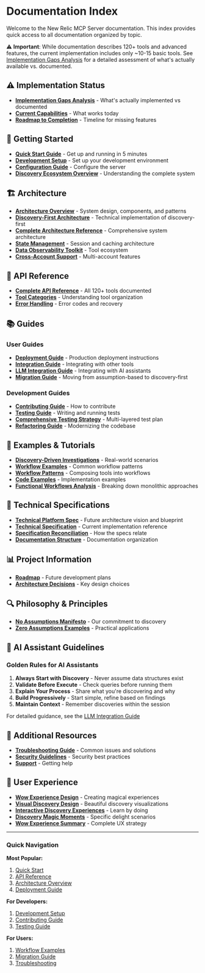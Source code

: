 # Documentation Index

Welcome to the New Relic MCP Server documentation. This index provides quick access to all documentation organized by topic.

⚠️ **Important**: While documentation describes 120+ tools and advanced features, the current implementation includes only ~10-15 basic tools. See [Implementation Gaps Analysis](./IMPLEMENTATION_GAPS_ANALYSIS.md) for a detailed assessment of what's actually available vs. documented.

## ⚠️ Implementation Status

- **[Implementation Gaps Analysis](./IMPLEMENTATION_GAPS_ANALYSIS.md)** - What's actually implemented vs documented
- **[Current Capabilities](./CURRENT_CAPABILITIES.md)** - What works today
- **[Roadmap to Completion](../ROADMAP_2025.md)** - Timeline for missing features

## 🚀 Getting Started

- **[Quick Start Guide](./QUICKSTART.md)** - Get up and running in 5 minutes
- **[Development Setup](./guides/development.md)** - Set up your development environment
- **[Configuration Guide](../README.md#configuration)** - Configure the server
- **[Discovery Ecosystem Overview](./architecture/ecosystem-overview.md)** - Understanding the complete system

## 🏗️ Architecture

- **[Architecture Overview](./architecture/overview.md)** - System design, components, and patterns
- **[Discovery-First Architecture](./architecture/discovery-first.md)** - Technical implementation of discovery-first
- **[Complete Architecture Reference](./architecture/complete-reference.md)** - Comprehensive system architecture
- **[State Management](./architecture/state-management.md)** - Session and caching architecture
- **[Data Observability Toolkit](./architecture/data-observability.md)** - Tool ecosystem
- **[Cross-Account Support](./architecture/cross-account.md)** - Multi-account features

## 📖 API Reference

- **[Complete API Reference](./api/reference.md)** - All 120+ tools documented
- **[Tool Categories](./api/reference.md#tool-categories)** - Understanding tool organization
- **[Error Handling](./api/reference.md#error-handling)** - Error codes and recovery

## 📚 Guides

### User Guides
- **[Deployment Guide](./guides/deployment.md)** - Production deployment instructions
- **[Integration Guide](./guides/integration.md)** - Integrating with other tools
- **[LLM Integration Guide](./guides/llm-integration.md)** - Integrating with AI assistants
- **[Migration Guide](./guides/migration.md)** - Moving from assumption-based to discovery-first

### Development Guides
- **[Contributing Guide](./guides/development.md#contributing)** - How to contribute
- **[Testing Guide](./guides/testing.md)** - Writing and running tests
- **[Comprehensive Testing Strategy](./guides/comprehensive-testing-strategy.md)** - Multi-layered test plan
- **[Refactoring Guide](./guides/refactoring.md)** - Modernizing the codebase

## 🎯 Examples & Tutorials

- **[Discovery-Driven Investigations](./examples/DISCOVERY_DRIVEN_INVESTIGATION_EXAMPLES.md)** - Real-world scenarios
- **[Workflow Examples](./examples/DISCOVERY_FIRST_WORKFLOWS.md)** - Common workflow patterns
- **[Workflow Patterns](./examples/workflow-patterns.md)** - Composing tools into workflows
- **[Code Examples](./examples/DISCOVERY_FIRST_CODE_EXAMPLE.md)** - Implementation examples
- **[Functional Workflows Analysis](./examples/functional-workflows.md)** - Breaking down monolithic approaches

## 🔧 Technical Specifications

- **[Technical Platform Spec](./technical/platform-spec.md)** - Future architecture vision and blueprint
- **[Technical Specification](./technical/specification.md)** - Current implementation reference
- **[Specification Reconciliation](./technical/SPECIFICATION_RECONCILIATION.md)** - How the specs relate
- **[Documentation Structure](./architecture/documentation-structure.md)** - Documentation organization

## 📊 Project Information

- **[Roadmap](../ROADMAP_2025.md)** - Future development plans
- **[Architecture Decisions](./architecture/complete-reference.md#architectural-decisions)** - Key design choices

## 🔍 Philosophy & Principles

- **[No Assumptions Manifesto](./philosophy/NO_ASSUMPTIONS_MANIFESTO.md)** - Our commitment to discovery
- **[Zero Assumptions Examples](./philosophy/ZERO_ASSUMPTIONS_EXAMPLES.md)** - Practical applications

## 🤖 AI Assistant Guidelines

### Golden Rules for AI Assistants
1. **Always Start with Discovery** - Never assume data structures exist
2. **Validate Before Execute** - Check queries before running them
3. **Explain Your Process** - Share what you're discovering and why
4. **Build Progressively** - Start simple, refine based on findings
5. **Maintain Context** - Remember discoveries within the session

For detailed guidance, see the [LLM Integration Guide](./guides/llm-integration.md)

## 🌟 Additional Resources

- **[Troubleshooting Guide](./guides/troubleshooting.md)** - Common issues and solutions
- **[Security Guidelines](../README.md#security)** - Security best practices
- **[Support](../README.md#support)** - Getting help

## 🎨 User Experience

- **[Wow Experience Design](./ux/WOW_EXPERIENCE_DESIGN.md)** - Creating magical experiences
- **[Visual Discovery Design](./ux/VISUAL_DISCOVERY_DESIGN.md)** - Beautiful discovery visualizations
- **[Interactive Discovery Experiences](./ux/INTERACTIVE_DISCOVERY_EXPERIENCES.md)** - Learn by doing
- **[Discovery Magic Moments](./ux/DISCOVERY_MAGIC_MOMENTS.md)** - Specific delight scenarios
- **[Wow Experience Summary](./ux/WOW_EXPERIENCE_SUMMARY.md)** - Complete UX strategy

---

### Quick Navigation

**Most Popular:**
1. [Quick Start](../README.md#-quick-start)
2. [API Reference](./api/reference.md)
3. [Architecture Overview](./architecture/overview.md)
4. [Deployment Guide](./guides/deployment.md)

**For Developers:**
1. [Development Setup](./guides/development.md)
2. [Contributing Guide](./guides/development.md#contributing)
3. [Testing Guide](./guides/testing.md)

**For Users:**
1. [Workflow Examples](./examples/DISCOVERY_FIRST_WORKFLOWS.md)
2. [Migration Guide](./guides/migration.md)
3. [Troubleshooting](./guides/troubleshooting.md)